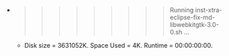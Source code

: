 * >>>>>>>>> Running inst-xtra-eclipse-fix-md-libwebkitgtk-3.0-0.sh ...
  * Disk size = 3631052K. Space Used = 4K. Runtime = 00:00:00:00.

